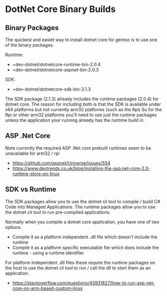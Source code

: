 # DotNet Core Binary Builds


## Binary Packages

The quickest and easiet way to install dotnet core for gentoo is to use one of the binary packages.

Runtime:

  * =dev-dotnet/dotnetcore-runtime-bin-2.0.4
  * =dev-dotnet/dotnetcore-aspnet-bin-2.0.3

SDK:

  * =dev-dotnet/dotnetcore-sdk-bin-2.1.3

The SDK package (2.1.3) already includes the runtime packages (2.0.4) for dotnet core.
The reason for including both is that the SDK is available under x64 platforms but not currently arm32 platforms (such as the Rpi)
So for the Rpi or other arm32 platforms you'll need to use just the runtime packages unless the application your running already has the runtime build in.


## ASP .Net Core

Note currently the required ASP .Net core prebuilt runtimes seem to be unavailable for arm32 / rpi

  * https://github.com/aspnet/Universe/issues/554
  * https://www.devtrends.co.uk/blog/installing-the-asp.net-core-2.0-runtime-store-on-linux


## SDK vs Runtime

The SDK packages allow you to use the dotnet cli tool to compile / build C# Code into Managed Applications.
The runtime packages allow you to use the dotnet cli tool to run pre-compiled applications.

Normally when you compile a dotnet core application, you have one of two options.

  * Compile it as a platform independent .dll file which doesn't include the runtime
  * Compile it as a platform specific executable file which does include the runtime - using a runtime identifier

For platform independent .dll files these require the runtime packages on the host to use the dotnet cli tool to run / call the dll to start them as an application.

  * https://stackoverflow.com/questions/43931827/how-to-run-asp-net-core-on-arm-based-custom-linux

